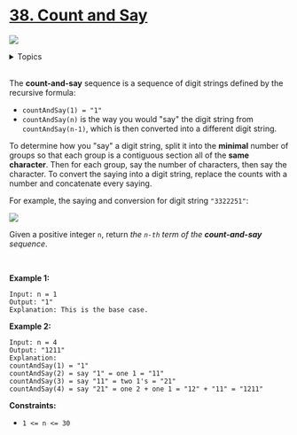 # [38. Count and Say](https://leetcode-cn.com/problems/count-and-say/)

![](https://img.shields.io/badge/Difficulty-Medium-F8AF40.svg)


<details>
<summary>Topics</summary>

* [`String`](https://leetcode.com/tag/string/)

</details>
<br />

The **count-and-say** sequence is a sequence of digit strings defined by the recursive formula:

 + `countAndSay(1) = "1"`
 + `countAndSay(n)` is the way you would "say" the digit string from `countAndSay(n-1)`, which is then converted into a different digit string.


To determine how you "say" a digit string, split it into the **minimal** number of groups so that each group is a contiguous section all of the **same character**. Then for each group, say the number of characters, then say the character. To convert the saying into a digit string, replace the counts with a number and concatenate every saying.

For example, the saying and conversion for digit string `"3322251"`:

![](https://assets.leetcode.com/uploads/2020/10/23/countandsay.jpg)

Given a positive integer `n`, return *the `n-th` term of the **count-and-say** sequence*.

 

**Example 1:**

```
Input: n = 1
Output: "1"
Explanation: This is the base case.
```

**Example 2:**

```
Input: n = 4
Output: "1211"
Explanation:
countAndSay(1) = "1"
countAndSay(2) = say "1" = one 1 = "11"
countAndSay(3) = say "11" = two 1's = "21"
countAndSay(4) = say "21" = one 2 + one 1 = "12" + "11" = "1211"
```

**Constraints:**

 + `1 <= n <= 30`
